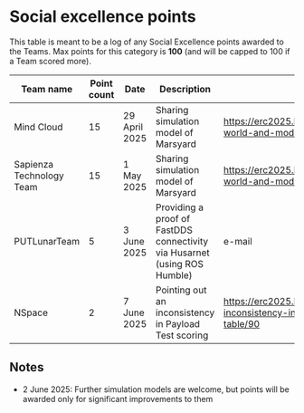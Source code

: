 # Social excellence points

This table is meant to be a log of any Social Excellence points awarded to the Teams. Max points for this category is **100** (and will be capped to 100 if a Team scored more).

| Team name                | Point count | Date          | Description                                                               | URL                                                                                 |
| ------------------------ | ----------- | ------------- | ------------------------------------------------------------------------- | ----------------------------------------------------------------------------------- |
| Mind Cloud               | 15          | 29 April 2025 | Sharing simulation model of Marsyard                                      | https://erc2025.husarion.com/t/simulation-world-and-models/49                       |
| Sapienza Technology Team | 15          | 1 May 2025    | Sharing simulation model of Marsyard                                      | https://erc2025.husarion.com/t/simulation-world-and-models/49                       |
| PUTLunarTeam             | 5           | 3 June 2025   | Providing a proof of FastDDS connectivity via Husarnet (using ROS Humble) | e-mail                                                                              |
| NSpace                   | 2           | 7 June 2025   | Pointing out an inconsistency in Payload Test scoring                     | https://erc2025.husarion.com/t/minor-inconsistency-in-payload-test-scoring-table/90 |

## Notes
- 2 June 2025: Further simulation models are welcome, but points will be awarded only for significant improvements to them
